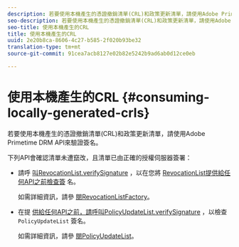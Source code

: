 ```yaml
---
description: 若要使用本機產生的憑證撤銷清單(CRL)和政策更新清單，請使用Adobe Primetime DRM API來驗證簽名。
seo-description: 若要使用本機產生的憑證撤銷清單(CRL)和政策更新清單，請使用Adobe Primetime DRM API來驗證簽名。
seo-title: 使用本機產生的CRL
title: 使用本機產生的CRL
uuid: 2e20b8ca-8606-4c27-b585-2f020b93be32
translation-type: tm+mt
source-git-commit: 91cea7acb8127e02b82e5242b9ad6ab0d12ce0eb

---
```



# 使用本機產生的CRL {#consuming-locally-generated-crls}

若要使用本機產生的憑證撤銷清單(CRL)和政策更新清單，請使用Adobe Primetime DRM API來驗證簽名。

下列API會確認清單未遭竄改，且清單已由正確的授權伺服器簽署：

* 請呼 [叫RevocationList.verifySignature](https://help.adobe.com/en_US/primetime/api/drm-apis/server/javadocs-flashaccess-pro/com/adobe/flashaccess/sdk/revocation/RevocationList.html#verifySignature(java.security.cert.X509Certificate)) ，以在您將 [RevocationList提供給任何API之前檢查簽](https://help.adobe.com/en_US/primetime/api/drm-apis/server/javadocs-flashaccess-pro/com/adobe/flashaccess/sdk/revocation/RevocationList.html) 名。

   如需詳細資訊，請參 [閱RevocationListFactory](https://help.adobe.com/en_US/primetime/api/drm-apis/server/javadocs-flashaccess-pro/com/adobe/flashaccess/sdk/revocation/RevocationListFactory.html)。

* 在提 [供給任何API之前，請呼叫PolicyUpdateList.verifySignature](https://help.adobe.com/en_US/primetime/api/drm-apis/server/javadocs-flashaccess-pro/com/adobe/flashaccess/sdk/policyupdate/PolicyUpdateList.html#verifySignature(java.security.cert.X509Certificate)) ，以檢查 `PolicyUpdateList` 簽名。

   如需詳細資訊，請參 [閱PolicyUpdateList](https://help.adobe.com/en_US/primetime/api/drm-apis/server/javadocs-flashaccess-pro/com/adobe/flashaccess/sdk/policyupdate/PolicyUpdateList.html)。

